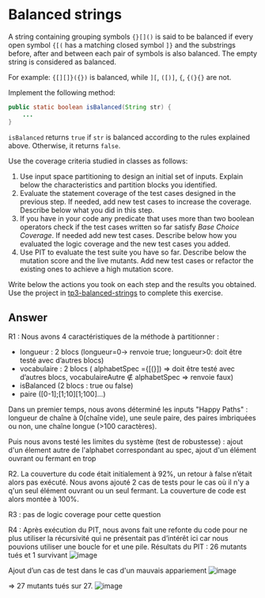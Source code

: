 # Balanced strings

A string containing grouping symbols `{}[]()` is said to be balanced if every open symbol `{[(` has a matching closed symbol `]}` and the substrings before, after and between each pair of symbols is also balanced. The empty string is considered as balanced.

For example: `{[][]}({})` is balanced, while `][`, `([)]`, `{`, `{(}{}` are not.

Implement the following method:

```java
public static boolean isBalanced(String str) {
    ...
}
```

`isBalanced` returns `true` if `str` is balanced according to the rules explained above. Otherwise, it returns `false`.

Use the coverage criteria studied in classes as follows:

1. Use input space partitioning to design an initial set of inputs. Explain below the characteristics and partition blocks you identified.
2. Evaluate the statement coverage of the test cases designed in the previous step. If needed, add new test cases to increase the coverage. Describe below what you did in this step.
3. If you have in your code any predicate that uses more than two boolean operators check if the test cases written so far satisfy *Base Choice Coverage*. If needed add new test cases. Describe below how you evaluated the logic coverage and the new test cases you added.
4. Use PIT to evaluate the test suite you have so far. Describe below the mutation score and the live mutants. Add new test cases or refactor the existing ones to achieve a high mutation score.

Write below the actions you took on each step and the results you obtained.
Use the project in [tp3-balanced-strings](../code/tp3-balanced-strings) to complete this exercise.

## Answer

R1 : Nous avons 4 caractéristiques de la méthode à partitionner : 
- longueur : 2 blocs (longueur=0-> renvoie true; longueur>0: doit être testé avec d’autres blocs)
- vocabulaire : 2 blocs ( alphabetSpec ={[(}]) => doit être testé avec d’autres blocs, vocabulaireAutre	∉ alphabetSpec => renvoie faux)
- isBalanced (2 blocs : true ou false)
- paire ([0-1];[1;10][1;100]...)

Dans un premier temps, nous avons déterminé les inputs "Happy Paths" : longueur de chaîne à 0(chaîne vide), une seule paire, des paires imbriquées ou non, une chaîne longue (>100 caractères).

Puis nous avons testé les limites du système (test de robustesse) : ajout d'un élement autre de l'alphabet correspondant au spec, ajout d'un élément ouvrant ou fermant en trop 

R2. La couverture du code était initialement à 92%, un retour à false n’était alors pas exécuté. Nous avons ajouté 2 cas de tests pour le cas où il n'y a q'un seul élément ouvrant ou un seul fermant. La couverture de code est alors montée à 100%.

R3 : pas de logic coverage pour cette question

R4 : Après exécution du PIT, nous avons fait une refonte du code pour ne plus utiliser la récursivité qui ne présentait pas d’intérêt ici car nous pouvions utiliser une boucle for et une pile. 
Résultats du PIT : 26 mutants tués et 1 survivant 
![image](https://user-images.githubusercontent.com/113097128/224544006-b9c41380-b6a1-4676-987c-74b392e2d084.png)


Ajout d’un cas de test dans le cas d'un mauvais appariement
![image](https://user-images.githubusercontent.com/113097128/224544066-c6049c9f-3d42-4d89-bd16-2d106c34eb46.png)

=> 27 mutants tués sur 27.
![image](https://user-images.githubusercontent.com/113097128/224544097-aa462a69-7318-4c3a-87d5-fc63bae21a41.png)



